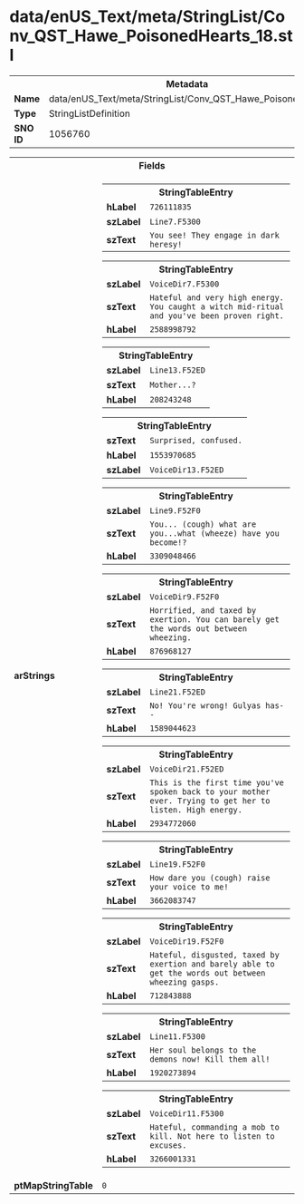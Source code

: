 <h1>data/enUS_Text/meta/StringList/Conv_QST_Hawe_PoisonedHearts_18.stl</h1><table><tr><th colspan="100%">Metadata</th></tr><tr><td><b>Name</b></td><td>data/enUS_Text/meta/StringList/Conv_QST_Hawe_PoisonedHearts_18.stl</td></tr><tr><td><b>Type</b></td><td>StringListDefinition</td></tr><tr><td><b>SNO ID</b></td><td>1056760</td></tr></table>

<table><tr><th colspan="100%">Fields</th></tr><tr><td><b>arStrings</b></td><td><table><tr><th colspan="100%">StringTableEntry</th></tr><tr><td><b>hLabel</b></td><td><code>726111835</code></td></tr><tr><td><b>szLabel</b></td><td><code>Line7.F5300</code></td></tr><tr><td><b>szText</b></td><td><code>You see! They engage in dark heresy!</code></td></tr></table>


<table><tr><th colspan="100%">StringTableEntry</th></tr><tr><td><b>szLabel</b></td><td><code>VoiceDir7.F5300</code></td></tr><tr><td><b>szText</b></td><td><code>Hateful and very high energy. You caught a witch mid-ritual and you've been proven right.</code></td></tr><tr><td><b>hLabel</b></td><td><code>2588998792</code></td></tr></table>


<table><tr><th colspan="100%">StringTableEntry</th></tr><tr><td><b>szLabel</b></td><td><code>Line13.F52ED</code></td></tr><tr><td><b>szText</b></td><td><code>Mother...?</code></td></tr><tr><td><b>hLabel</b></td><td><code>208243248</code></td></tr></table>


<table><tr><th colspan="100%">StringTableEntry</th></tr><tr><td><b>szText</b></td><td><code>Surprised, confused.</code></td></tr><tr><td><b>hLabel</b></td><td><code>1553970685</code></td></tr><tr><td><b>szLabel</b></td><td><code>VoiceDir13.F52ED</code></td></tr></table>


<table><tr><th colspan="100%">StringTableEntry</th></tr><tr><td><b>szLabel</b></td><td><code>Line9.F52F0</code></td></tr><tr><td><b>szText</b></td><td><code>You... (cough) what are you...what (wheeze) have you become!?</code></td></tr><tr><td><b>hLabel</b></td><td><code>3309048466</code></td></tr></table>


<table><tr><th colspan="100%">StringTableEntry</th></tr><tr><td><b>szLabel</b></td><td><code>VoiceDir9.F52F0</code></td></tr><tr><td><b>szText</b></td><td><code>Horrified, and taxed by exertion. You can barely get the words out between wheezing.</code></td></tr><tr><td><b>hLabel</b></td><td><code>876968127</code></td></tr></table>


<table><tr><th colspan="100%">StringTableEntry</th></tr><tr><td><b>szLabel</b></td><td><code>Line21.F52ED</code></td></tr><tr><td><b>szText</b></td><td><code>No! You're wrong! Gulyas has--</code></td></tr><tr><td><b>hLabel</b></td><td><code>1589044623</code></td></tr></table>


<table><tr><th colspan="100%">StringTableEntry</th></tr><tr><td><b>szLabel</b></td><td><code>VoiceDir21.F52ED</code></td></tr><tr><td><b>szText</b></td><td><code>This is the first time you've spoken back to your mother ever. Trying to get her to listen. High energy.</code></td></tr><tr><td><b>hLabel</b></td><td><code>2934772060</code></td></tr></table>


<table><tr><th colspan="100%">StringTableEntry</th></tr><tr><td><b>szLabel</b></td><td><code>Line19.F52F0</code></td></tr><tr><td><b>szText</b></td><td><code>How dare you (cough) raise your voice to me!</code></td></tr><tr><td><b>hLabel</b></td><td><code>3662083747</code></td></tr></table>


<table><tr><th colspan="100%">StringTableEntry</th></tr><tr><td><b>szLabel</b></td><td><code>VoiceDir19.F52F0</code></td></tr><tr><td><b>szText</b></td><td><code>Hateful, disgusted, taxed by exertion and barely able to get the words out between wheezing gasps.</code></td></tr><tr><td><b>hLabel</b></td><td><code>712843888</code></td></tr></table>


<table><tr><th colspan="100%">StringTableEntry</th></tr><tr><td><b>szLabel</b></td><td><code>Line11.F5300</code></td></tr><tr><td><b>szText</b></td><td><code>Her soul belongs to the demons now! Kill them all!</code></td></tr><tr><td><b>hLabel</b></td><td><code>1920273894</code></td></tr></table>


<table><tr><th colspan="100%">StringTableEntry</th></tr><tr><td><b>szLabel</b></td><td><code>VoiceDir11.F5300</code></td></tr><tr><td><b>szText</b></td><td><code>Hateful, commanding a mob to kill. Not here to listen to excuses.</code></td></tr><tr><td><b>hLabel</b></td><td><code>3266001331</code></td></tr></table>


</td></tr><tr><td><b>ptMapStringTable</b></td><td><code>0</code></td></tr></table>

